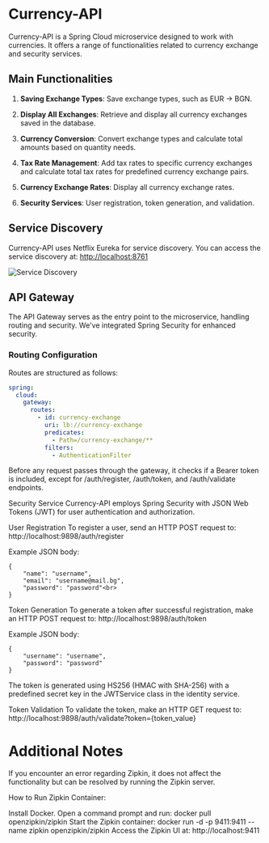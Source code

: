 # Currency-API

Currency-API is a Spring Cloud microservice designed to work with currencies. It offers a range of functionalities related to currency exchange and security services.

## Main Functionalities

1. **Saving Exchange Types**: Save exchange types, such as EUR -> BGN.

2. **Display All Exchanges**: Retrieve and display all currency exchanges saved in the database.

3. **Currency Conversion**: Convert exchange types and calculate total amounts based on quantity needs.

4. **Tax Rate Management**: Add tax rates to specific currency exchanges and calculate total tax rates for predefined currency exchange pairs.

5. **Currency Exchange Rates**: Display all currency exchange rates.

6. **Security Services**: User registration, token generation, and validation.

## Service Discovery

Currency-API uses Netflix Eureka for service discovery. You can access the service discovery at: [http://localhost:8761](http://localhost:8761)

![Service Discovery](https://github.com/Stanislav2177/Currency-exchange/assets/91600823/d3e0fa80-8a62-4775-b4ce-5f5d8c539f2e)

## API Gateway

The API Gateway serves as the entry point to the microservice, handling routing and security. We've integrated Spring Security for enhanced security.

### Routing Configuration

Routes are structured as follows:

```yaml
spring:
  cloud:
    gateway:
      routes:
        - id: currency-exchange
          uri: lb://currency-exchange
          predicates:
            - Path=/currency-exchange/**
          filters:
            - AuthenticationFilter

```

Before any request passes through the gateway, it checks if a Bearer token is included, except for /auth/register, /auth/token, and /auth/validate endpoints.

Security Service
Currency-API employs Spring Security with JSON Web Tokens (JWT) for user authentication and authorization.

User Registration
To register a user, send an HTTP POST request to: http://localhost:9898/auth/register

Example JSON body:
```
{
    "name": "username",
    "email": "username@mail.bg",
    "password": "password"<br>   
}
```

Token Generation
To generate a token after successful registration, make an HTTP POST request to: http://localhost:9898/auth/token

Example JSON body:
```
{
    "username": "username",
    "password": "password"
}
```
The token is generated using HS256 (HMAC with SHA-256) with a predefined secret key in the JWTService class in the identity service.

Token Validation
To validate the token, make an HTTP GET request to: http://localhost:9898/auth/validate?token={token_value}

# Additional Notes
If you encounter an error regarding Zipkin, it does not affect the functionality but can be resolved by running the Zipkin server.

How to Run Zipkin Container:

Install Docker.
Open a command prompt and run: docker pull openzipkin/zipkin
Start the Zipkin container: docker run -d -p 9411:9411 --name zipkin openzipkin/zipkin
Access the Zipkin UI at: http://localhost:9411

